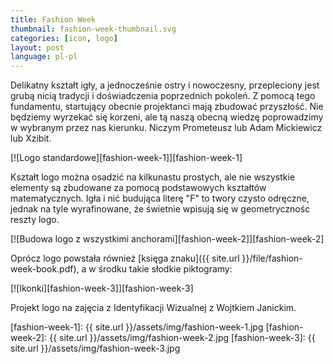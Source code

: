 ```yaml
---
title: Fashion Week
thumbnail: fashion-week-thumbnail.svg
categories: [icon, logo]
layout: post
language: pl-pl
---
```


Delikatny kształt igły, a jednocześnie ostry i nowoczesny, przepleciony jest grubą nicią tradycji i doświadczenia poprzednich pokoleń. Z pomocą tego fundamentu, startujący obecnie projektanci mają zbudować przyszłość. Nie będziemy wyrzekać się korzeni, ale tą naszą obecną wiedzę poprowadzimy w wybranym przez nas kierunku. Niczym Prometeusz lub Adam Mickiewicz lub Xzibit.

[![Logo standardowe][fashion-week-1]][fashion-week-1]

Kształt logo można osadzić na kilkunastu prostych, ale nie wszystkie elementy są zbudowane za pomocą podstawowych kształtów matematycznych. Igła i nić budująca literę "F" to twory czysto odręczne, jednak na tyle wyrafinowane, że świetnie wpisują się w geometrycznośc reszty logo.

[![Budowa logo z wszystkimi anchorami][fashion-week-2]][fashion-week-2]

Oprócz logo powstała również [księga znaku]({{ site.url }}/file/fashion-week-book.pdf), a w środku takie słodkie piktogramy:

[![Ikonki][fashion-week-3]][fashion-week-3]

Projekt logo na zajęcia z Identyfikacji Wizualnej z Wojtkiem Janickim.

[fashion-week-1]: {{ site.url }}/assets/img/fashion-week-1.jpg
[fashion-week-2]: {{ site.url }}/assets/img/fashion-week-2.jpg
[fashion-week-3]: {{ site.url }}/assets/img/fashion-week-3.jpg
